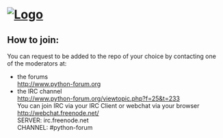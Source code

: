 [![Logo](http://i.imgur.com/HzD6rVn.png)](http://i.imgur.com)
================

## How to join:
You can request to be added to the repo of your choice by contacting one of the moderators at:

* the forums <br>
http://www.python-forum.org <br>
* the IRC channel <br>
http://www.python-forum.org/viewtopic.php?f=25&t=233 <br>
You can join IRC via your IRC Client or webchat via your browser<br>
http://webchat.freenode.net/ <br>
SERVER: irc.freenode.net <br>
CHANNEL: #python-forum <br>
